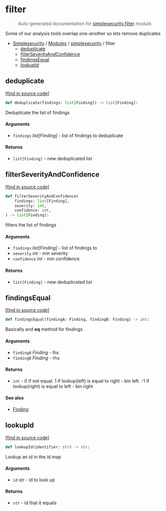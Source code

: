 # filter

> Auto-generated documentation for [simplesecurity.filter](../../simplesecurity/filter.py) module.

Some of our analysis tools overlap one-another so lets remove duplicates

- [Simplesecurity](../README.md#simplesecurity-index) / [Modules](../README.md#simplesecurity-modules) / [simplesecurity](index.md#simplesecurity) / filter
    - [deduplicate](#deduplicate)
    - [filterSeverityAndConfidence](#filterseverityandconfidence)
    - [findingsEqual](#findingsequal)
    - [lookupId](#lookupid)

## deduplicate

[[find in source code]](../../simplesecurity/filter.py#L55)

```python
def deduplicate(findings: list[Finding]) -> list[Finding]:
```

Deduplicate the list of findings

#### Arguments

- `findings` *list[Finding]* - list of findings to deduplicate

#### Returns

- `list[Finding]` - new deduplicated list

## filterSeverityAndConfidence

[[find in source code]](../../simplesecurity/filter.py#L75)

```python
def filterSeverityAndConfidence(
    findings: list[Finding],
    severity: int,
    confidence: int,
) -> list[Finding]:
```

filters the list of findings

#### Arguments

- `findings` *list[Finding]* - list of findings to
- `severity` *int* - min severity
- `confidence` *int* - min confidence

#### Returns

- `list[Finding]` - new deduplicated list

## findingsEqual

[[find in source code]](../../simplesecurity/filter.py#L35)

```python
def findingsEqual(findingA: Finding, findingB: Finding) -> int:
```

Basically and __eq__ method for findings

#### Arguments

- `findingA` *Finding* - lhs
- `findingB` *Finding* - rhs

#### Returns

- `int` - 0 if not equal. 1 if lookup(left) is equal to right - bin left.
-1 if lookup(right) is equal to left - bin right

#### See also

- [Finding](types.md#finding)

## lookupId

[[find in source code]](../../simplesecurity/filter.py#L21)

```python
def lookupId(identifier: str) -> str:
```

Lookup an id in the id map

#### Arguments

- `id` *str* - id to look up

#### Returns

- `str` - id that it equals
